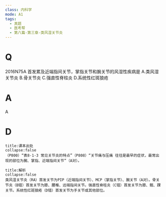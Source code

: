 ```yaml
---
class: 内科学
mode: A1
tags:
  - 真题
  - 医考帮
  - 第八篇-第三章-类风湿关节炎
---
```


# Q
2016N75A 首发累及近端指间关节，掌指关节和腕关节的风湿性疾病是
A.类风湿关节炎
B.骨关节炎
C.强直性脊柱炎
D.系统性红斑狼疮

# A
A
# D
```ad-note
title:课本出处
collapse:false
（P800）“表8-1-3 常见关节炎的特点”（P808）“关节痛与压痛 往往是最早的症状，最常出现的部位为腕、掌指、近端指间关节”（A对）。
```

```ad-summary
title:解析
collapse:false
类风湿关节炎（RA）首发关节为PIP（近端指间关节）、MCP（掌指关节）、腕关节（A对）。骨关节炎（B错）首发关节为膝、腰椎、远端指间关节。强直性脊柱炎（C错）首发关节为膝、髋、踝关节。系统性红斑狼疮（D错）首发关节为手关节或其他部位。
```

